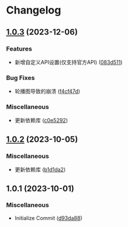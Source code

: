 # Changelog

## [1.0.3](https://github.com/xihan123/AGE/compare/v1.0.2...v1.0.3) (2023-12-06)


### Features

* 新增自定义API设置(仅支持官方API) ([083d511](https://github.com/xihan123/AGE/commit/083d5118703a00ddfc2d22581384c477fa5655bf))


### Bug Fixes

* 轮播图导致的崩溃 ([f4cf47d](https://github.com/xihan123/AGE/commit/f4cf47da5bb94d85cb4b04fec9587c23f1c05e1a))


### Miscellaneous

* 更新依赖库 ([c0e5292](https://github.com/xihan123/AGE/commit/c0e529201cf70ac67825ac91cdf4ab73eafd6a13))

## [1.0.2](https://github.com/xihan123/AGE/compare/v1.0.1...v1.0.2) (2023-10-05)


### Miscellaneous

* 更新依赖库 ([b1d1da2](https://github.com/xihan123/AGE/commit/b1d1da287a62ef8f7d073844ad3233763b29507e))

## 1.0.1 (2023-10-01)


### Miscellaneous

* Initialize Commit ([d93da88](https://github.com/xihan123/AGE/commit/d93da88c2d76b0d15ab3d2c446a6bc7974476b50))
